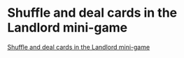 # Shuffle and deal cards in the Landlord mini-game
[Shuffle and deal cards in the Landlord mini-game](https://aiwithcloud.com/2022/09/16/shuffle_and_deal_cards_in_the_landlord_mini_game/)